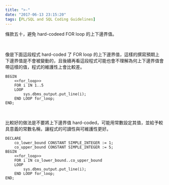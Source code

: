 ```yaml
---
title: ">-"
date: "2017-06-13 23:15:20"
tags: [PL/SQL and SQL Coding Guidelines]
---
```



條款五十，避免 hard-codeed FOR loop 的上下邊界值。  

<!-- More -->

<br/>


像是下面這段程式 hard-coded 了 FOR loop 的上下邊界值，這樣的撰寫預期上下邊界值是不會被變動的，且後續再看這段程式可能也會不理解為何上下邊界值會帶這樣的值，程式的維護性上會比較差。  

```psql
BEGIN
    <<for_loop>>
    FOR i IN 1..5
    LOOP
        sys.dbms_output.put_line(i); 
    END LOOP for_loop;
END;
```

<br/>


比較好的做法是不要將上下邊界值 hard-coded，可能用常數設定其值，並給予較具意義的常數名稱，讓程式的可讀性與可維護性更好。  

```psql
DECLARE
    co_lower_bound CONSTANT SIMPLE_INTEGER := 1; 
    co_upper_bound CONSTANT SIMPLE_INTEGER := 5;
BEGIN
    <<for_loop>>
    FOR i IN co_lower_bound..co_upper_bound 
    LOOP
        sys.dbms_output.put_line(i); 
    END LOOP for_loop;
END;
```
